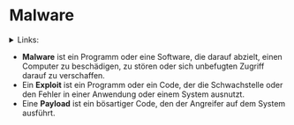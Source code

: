 # Malware

<details>

<summary>Links:</summary>

[https://malpedia.caad.fkie.fraunhofer.de/library](https://malpedia.caad.fkie.fraunhofer.de/library)

[https://malshare.com/](https://malshare.com/)

[https://bazaar.abuse.ch/](https://bazaar.abuse.ch/)

[https://malapi.io/](https://malapi.io/)

</details>

* **Malware** ist ein Programm oder eine Software, die darauf abzielt, einen Computer zu beschädigen, zu stören oder sich unbefugten Zugriff darauf zu verschaffen.
* Ein **Exploit** ist ein Programm oder ein Code, der die Schwachstelle oder den Fehler in einer Anwendung oder einem System ausnutzt.
* Eine **Payload** ist ein bösartiger Code, den der Angreifer auf dem System ausführt.
